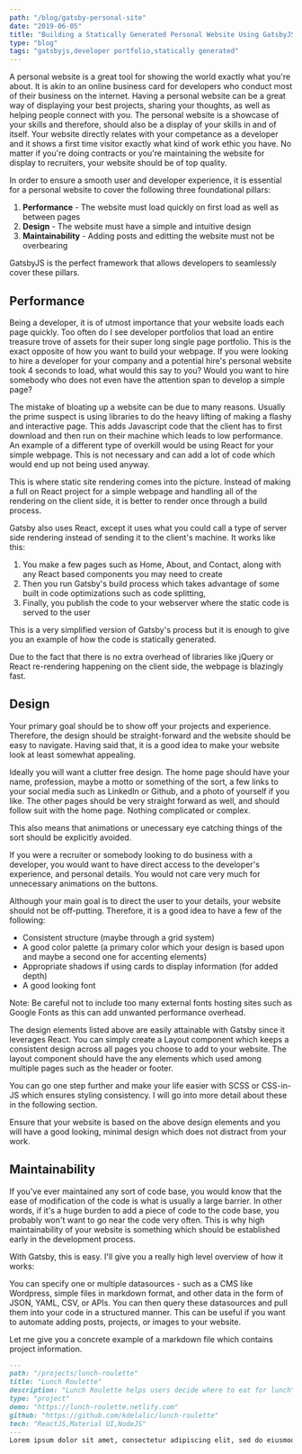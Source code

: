 ```yaml
---
path: "/blog/gatsby-personal-site"
date: "2019-06-05"
title: "Building a Statically Generated Personal Website Using GatsbyJS"
type: "blog"
tags: "gatsbyjs,developer portfolio,statically generated"
---
```

A personal website is a great tool for showing the world exactly what you're about. It is akin to an online business card for developers who conduct most of their business on the internet. Having a personal website can be a great way of displaying your best projects, sharing your thoughts, as well as helping people connect with you. The personal website is a showcase of your skills and therefore, should also be a display of your skills in and of itself. Your website directly relates with your competance as a developer and it shows a first time visitor exactly what kind of work ethic you have. No matter if you're doing contracts or you're maintaining the website for display to recruiters, your website should be of top quality.

In order to ensure a smooth user and developer experience, it is essential for a personal website to cover the following three foundational pillars: 
  1. __Performance__ - The website must load quickly on first load as well as between pages
  2. __Design__ - The website must have a simple and intuitive design
  3. __Maintainability__ - Adding posts and editting the website must not be overbearing 

GatsbyJS is the perfect framework that allows developers to seamlessly cover these pillars.

## Performance
Being a developer, it is of utmost importance that your website loads each page quickly. Too often do I see developer portfolios that load an entire treasure trove of assets for their super long single page portfolio. This is the exact opposite of how you want to build your webpage. If you were looking to hire a developer for your company and a potential hire's personal website took 4 seconds to load, what would this say to you? Would you want to hire somebody who does not even have the attention span to develop a simple page?

The mistake of bloating up a website can be due to many reasons. Usually the prime suspect is using libraries to do the heavy lifting of making a flashy and interactive page. This adds Javascript code that the client has to first download and then run on their machine which leads to low performance. An example of a different type of overkill would be using React for your simple webpage. This is not necessary and can add a lot of code which would end up not being used anyway. 

This is where static site rendering comes into the picture. Instead of making a full on React project for a simple webpage and handling all of the rendering on the client side, it is better to render once through a build process. 

Gatsby also uses React, except it uses what you could call a type of server side rendering instead of sending it to the client's machine. It works like this: 
  1. You make a few pages such as Home, About, and Contact, along with any React based components you may need to create
  2. Then you run Gatsby's build process which takes advantage of some built in code optimizations such as code splitting, 
  3. Finally, you publish the code to your webserver where the static code is served to the user

This is a very simplified version of Gatsby's process but it is enough to give you an example of how the code is statically generated.

Due to the fact that there is no extra overhead of libraries like jQuery or React re-rendering happening on the client side, the webpage is blazingly fast. 

## Design
Your primary goal should be to show off your projects and experience. Therefore, the design should be straight-forward and the website should be easy to navigate. Having said that, it is a good idea to make your website look at least somewhat appealing. 

Ideally you will want a clutter free design. The home page should have your name, profession, maybe a motto or something of the sort, a few links to your social media such as LinkedIn or Github, and a photo of yourself if you like. The other pages should be very straight forward as well, and should follow suit with the home page. Nothing complicated or complex.

This also means that animations or unecessary eye catching things of the sort should be explicitly avoided. 

If you were a recruiter or somebody looking to do business with a developer, you would want to have direct access to the developer's experience, and personal details. You would not care very much for unnecessary animations on the buttons.

Although your main goal is to direct the user to your details, your website should not be off-putting. Therefore, it is a good idea to have a few of the following:
 - Consistent structure (maybe through a grid system)
 - A good color palette (a primary color which your design is based upon and maybe a second one for accenting elements)
 - Appropriate shadows if using cards to display information (for added depth)
 - A good looking font

Note: Be careful not to include too many external fonts hosting sites such as Google Fonts as this can add unwanted performance overhead.

The design elements listed above are easily attainable with Gatsby since it leverages React. You can simply create a Layout component which keeps a consistent design across all pages you choose to add to your website. The layout component should have the any elements which used among multiple pages such as the header or footer. 

You can go one step further and make your life easier with SCSS or CSS-in-JS which ensures styling consistency. I will go into more detail about these in the following section. 

Ensure that your website is based on the above design elements and you will have a good looking, minimal design which does not distract from your work.

## Maintainability
If you've ever maintained any sort of code base, you would know that the ease of modification of the code is what is usually a large barrier. In other words, if it's a huge burden to add a piece of code to the code base, you probably won't want to go near the code very often. This is why high maintainability of your website is something which should be established early in the development process.

With Gatsby, this is easy. I'll give you a really high level overview of how it works: 

You can specify one or multiple datasources - such as a CMS like Wordpress, simple files in markdown format, and other data in the form of JSON, YAML, CSV, or APIs. You can then query these datasources and pull them into your code in a structured manner. This can be useful if you want to automate adding posts, projects, or images to your website. 

Let me give you a concrete example of a markdown file which contains project information.

```markdown
---
path: "/projects/lunch-roulette"
title: "Lunch Roulette"
description: "Lunch Roulette helps users decide where to eat for lunch"
type: "project"
demo: "https://lunch-roulette.netlify.com"
github: "https://github.com/kdelalic/lunch-roulette"
tech: "ReactJS,Material UI,NodeJS"
---
Lorem ipsum dolor sit amet, consectetur adipiscing elit, sed do eiusmod tempor incididunt ut labore et dolore magna aliqua. Nam aliquam sem et tortor consequat id porta. Amet porttitor eget dolor morbi non. Diam maecenas ultricies mi eget mauris pharetra. Mauris commodo quis imperdiet massa tincidunt nunc pulvinar sapien. Et pharetra pharetra massa massa. Eu non diam phasellus vestibulum lorem sed. Nec ultrices dui sapien eget mi proin. Mi eget mauris pharetra et ultrices neque ornare aenean. Massa tincidunt nunc pulvinar sapien et. Dui vivamus arcu felis bibendum ut tristique. Dignissim diam quis enim lobortis scelerisque fermentum. Commodo ullamcorper a lacus vestibulum sed.
```